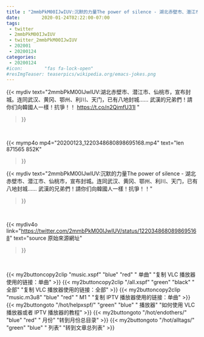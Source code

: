 ```yaml
---
title : "2mmbPkM00IJwIUV:沉默的力量The power of silence - 湖北赤壁市、潜江市、仙桃市，宣布封城。连同武汉、黄冈、鄂州、利川、天门，已有八地封城……  武漢的兄弟們！請你们向韓國人一樣！抗爭！！"
date:        2020-01-24T02:22:00-07:00
tags:
 - twitter
 - 2mmbPkM00IJwIUV
 - twitter_2mmbPkM00IJwIUV
 - 202001
 - 20200124
categories:
 - 20200124
#icon:        "fas fa-lock-open"
#resImgTeaser: teaserpics/wikipedia.org/emacs-jokes.png
---
```


{{< mydiv text="2mmbPkM00IJwIUV:湖北赤壁市、潜江市、仙桃市，宣布封城。连同武汉、黄冈、鄂州、利川、天门，已有八地封城……  武漢的兄弟們！請你们向韓國人一樣！抗爭！！ https://t.co/n2QimfU31I "
>}}
<br>


{{< mymp4o mp4="20200123_1220348680898695168.mp4"
text="len 871565    852K"
>}}


{{< mydiv text="2mmbPkM00IJwIUV:沉默的力量The power of silence - 湖北赤壁市、潜江市、仙桃市，宣布封城。连同武汉、黄冈、鄂州、利川、天门，已有八地封城……  武漢的兄弟們！請你们向韓國人一樣！抗爭！！"
>}}
<br>

{{< mydiv4o link="https://twitter.com/2mmbPkM00IJwIUV/status/1220348680898695168"
text="source 原始來源網址"
>}}


<br>

{{< my2buttoncopy2clip "music.xspf"        "blue"   "red"    " 单曲"  "复制 VLC 播放器使用的链接：单曲" >}} {{< my2buttoncopy2clip "/all.xspf"         "green"  "black"  " 全部"  "复制 VLC 播放器使用的链接：全部" >}} {{< my2buttoncopy2clip "music.m3u8"        "blue"   "red"    " M1 "    "复制 IPTV 播放器使用的链接：单曲" >}} {{< my2buttongoto      "/hot/helpxspf/"    "green"  "blue"   " 播放器" "如何使用 VLC 播放器或者 IPTV 播放器的教程" >}} {{< my2buttongoto      "/hot/endothers/"   "blue"   "red"    " 月份"   "转到月份总目录" >}} {{< my2buttongoto      "/hot/alltags/"     "green"  "blue"   " 列表"   "转到文章总列表" >}} 
